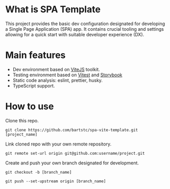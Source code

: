 # What is SPA Template

This project provides the basic dev configuration designated for developing a Single Page Application (SPA) app. It contains crucial tooling and settings allowing for a quick start with suitable developer experience (DX).

# Main features

- Dev environment based on [ViteJS](https://vitejs.dev/) toolkit.
- Testing environment based on [Vitest](https://vitest.dev/) and [Storybook](https://storybook.js.org/)
- Static code analysis: eslint, prettier, husky.
- TypeScript support.

# How to use

Clone this repo.

```
git clone https://github.com/bartstc/spa-vite-template.git [project_name]
```

Link cloned repo with your own remote repository.

```
git remote set-url origin git@github.com:username/project.git
```

Create and push your own branch designated for development.

```
git checkout -b [branch_name]
```

```
git push --set-upstream origin [branch_name]
```
